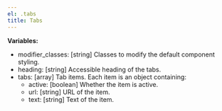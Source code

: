 ```yaml
---
el: .tabs
title: Tabs
---
```


__Variables:__
* modifier_classes: [string] Classes to modify the default component styling.
* heading: [string] Accessible heading of the tabs.
* tabs: [array] Tab items. Each item is an object containing:
  * active: [boolean] Whether the item is active.
  * url: [string] URL of the item.
  * text: [string] Text of the item.
